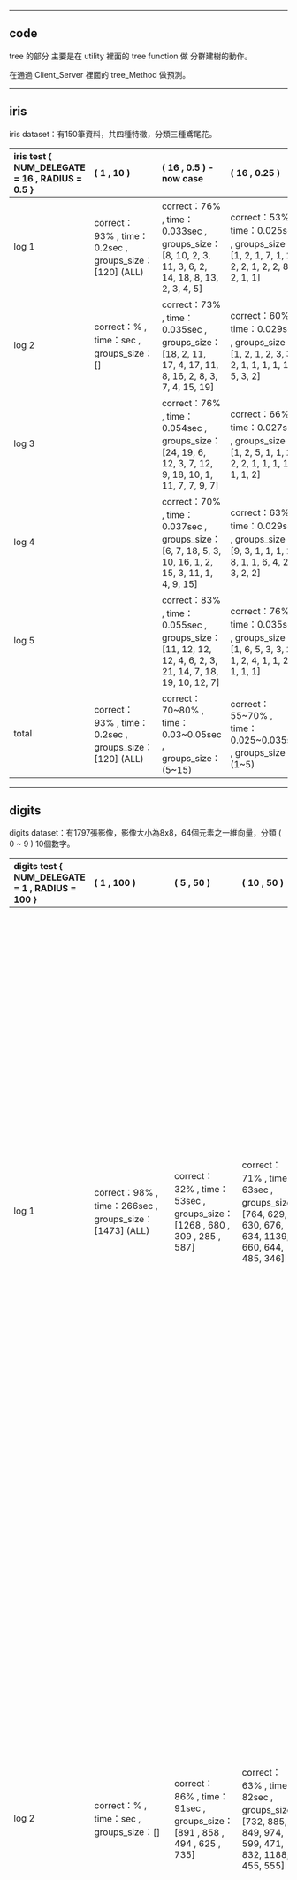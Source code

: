 
-----

## code

tree 的部分 主要是在 utility 裡面的 tree function 做 分群建樹的動作。

在通過 Client_Server 裡面的 tree_Method 做預測。

-----

## iris

iris dataset：有150筆資料，共四種特徵，分類三種鳶尾花。

| iris test { NUM_DELEGATE = 16 , RADIUS = 0.5 } | ( 1 , 10 ) | ( 16 , 0.5 ) - now case | ( 16 , 0.25 ) | ( 16 , 0.1 ) |
| :-------- | :-------- | :-------- | :-------- | :-------- |
| log 1 | correct：93% , time：0.2sec , groups_size：[120] (ALL) | correct：76% , time：0.033sec , groups_size：[8, 10, 2, 3, 11, 3, 6, 2, 14, 18, 8, 13, 2, 3, 4, 5] | correct：53% , time：0.025sec , groups_size：[1, 2, 1, 7, 1, 2, 2, 2, 1, 2, 2, 8, 1, 2, 1, 1] | correct：60% , time：0.22sec , groups_size：[1, 1, 1, 1, 1, 1, 1, 2, 1, 1, 1, 1, 1, 1, 1, 1] |
| log 2 | correct：% , time：sec , groups_size：[] | correct：73% , time：0.035sec , groups_size：[18, 2, 11, 17, 4, 17, 11, 8, 16, 2, 8, 3, 7, 4, 15, 19] | correct：60% , time：0.029sec , groups_size：[1, 2, 1, 2, 3, 3, 2, 1, 1, 1, 1, 1, 1, 5, 3, 2] | correct：60% , time：0.019sec , groups_size：[1, 1, 1, 1, 1, 1, 1, 1, 1, 1, 1, 1, 1, 1, 1, 1] |
| log 3 |  | correct：76% , time：0.054sec , groups_size：[24, 19, 6, 12, 3, 7, 12, 9, 18, 10, 1, 11, 7, 7, 9, 7] | correct：66% , time：0.027sec , groups_size：[1, 2, 5, 1, 1, 2, 2, 2, 1, 1, 1, 1, 1, 1, 1, 2] | correct：70% , time：0.025sec , groups_size：[2, 1, 1, 1, 1, 1, 1, 1, 1, 1, 1, 1, 1, 1, 2, 2] |
| log 4 |  | correct：70% , time：0.037sec , groups_size：[6, 7, 18, 5, 3, 10, 16, 1, 2, 15, 3, 11, 1, 4, 9, 15] | correct：63% , time：0.029sec , groups_size：[9, 3, 1, 1, 1, 1, 8, 1, 1, 6, 4, 2, 1, 3, 2, 2] | correct：80% , time：0.025sec , groups_size：[1, 1, 1, 1, 1, 1, 2, 1, 1, 1, 1, 1, 1, 1, 2, 1] |
| log 5 |  | correct：83% , time：0.055sec , groups_size：[11, 12, 12, 12, 4, 6, 2, 3, 21, 14, 7, 18, 19, 10, 12, 7] | correct：76% , time：0.035sec , groups_size：[1, 6, 5, 3, 3, 2, 1, 2, 4, 1, 1, 2, 2, 1, 1, 1] | correct：66% , time：0.027sec , groups_size：[1, 1, 1, 1, 1, 1, 1, 1, 1, 1, 1, 1, 1, 1, 1, 1] |
| total | correct：93% , time：0.2sec , groups_size：[120] (ALL) | correct：70~80% , time：0.03~0.05sec , groups_size：(5~15) | correct：55~70% , time：0.025~0.035sec , groups_size：(1~5) | correct：60~80% , time：0.02~0.025sec , groups_size：(1~2) |

-----

## digits

digits dataset：有1797張影像，影像大小為8x8，64個元素之一維向量，分類 ( 0 ~ 9 ) 10個數字。

| digits test { NUM_DELEGATE = 1 , RADIUS = 100 } | ( 1 , 100 ) | ( 5 , 50 ) | ( 10 , 50 ) | ( 100 , 50 )| ( 5 , 40 ) |  ( 10 , 40 ) | ( 100 , 40 )  | ( 100 , 30 ) | ( 100 , 20 ) - now case | ( 1000 , 10 ) |
| :-------- | :-------- | :-------- | :-------- | :-------- | :-------- | :-------- | :-------- | :-------- | :-------- | :-------- |
| log 1 | correct：98% , time：266sec , groups_size：[1473] (ALL) | correct：32% , time：53sec , groups_size：[1268 , 680 , 309 , 285 , 587] | correct：71% , time：63sec , groups_size：[764, 629, 630, 676, 634, 1139, 660, 644, 485, 346] | correct：62% , time：46sec , groups_size：[873, 618, 626, 736, 885, 489, 896, 659, 702, 602, 582, 1187, 975, 524, 494, 682, 917, 415, 495, 519, 766, 1053, 538, 619, 657, 636, 1002, 553, 1019, 741, 535, 767, 1174, 742, 751, 932, 713, 679, 700, 932, 695, 715, 703, 779, 953, 985, 838, 633, 773, 767, 956, 1134, 630, 821, 896, 959, 598, 571, 1083, 864, 967, 1183, 770, 851, 855, 836, 919, 677, 825, 1089, 837, 687, 839, 1024, 1038, 471, 664, 701, 779, 1173, 723, 591, 1079, 892, 553, 605, 586, 247, 603, 701, 968, 671, 1030, 661, 919, 926, 810, 971, 826, 1220] | correct：27% , time：8sec , groups_size：[191, 284, 98, 37, 242] | correct：15% , time：6sec , groups_size：[25, 217, 315, 124, 293, 131, 185, 245, 149, 110] | correct：24% , time：10sec , groups_size：[446, 183, 157, 214, 47, 61, 148, 248, 133, 185, 162, 187, 206, 306, 237, 128, 162, 245, 169, 225, 157, 46, 159, 116, 284, 151, 219, 216, 143, 310, 97, 311, 203, 119, 161, 154, 110, 360, 251, 189, 271, 220, 188, 198, 184, 343, 198, 288, 266, 225, 271, 126, 60, 181, 240, 115, 152, 301, 97, 208, 87, 247, 193, 223, 206, 104, 112, 407, 156, 197, 158, 224, 235, 142, 173, 66, 317, 230, 211, 257, 335, 249, 173, 365, 259, 132, 63, 285, 225, 143, 184, 298, 318, 196, 248, 348, 320, 170, 47, 197] | correct：12% , time：7sec , groups_size：[58, 8, 2, 120, 35, 13, 62, 42, 63, 52, 29, 48, 36, 66, 19, 58, 65, 26, 49, 57, 49, 57, 4, 54, 11, 59, 23, 46, 30, 5, 33, 95, 97, 22, 16, 6, 6, 37, 31, 52, 40, 50, 56, 73, 112, 23, 40, 104, 38, 85, 21, 10, 26, 58, 84, 33, 14, 86, 46, 22, 57, 9, 39, 85, 18, 103, 48, 36, 15, 15, 33, 39, 15, 30, 44, 41, 35, 26, 81, 26, 7, 64, 52, 31, 36, 36, 21, 75, 16, 32, 35, 98, 51, 22, 82, 47, 113, 8, 46, 43] | correct：13% , time：3sec , groups_size：[3, 14, 4, 3, 6, 8, 25, 3, 5, 6, 2, 2, 17, 2, 4, 11, 6, 5, 3, 5, 6, 4, 4, 13, 8, 14, 2, 4, 7, 13, 10, 1, 12, 14, 10, 1, 1, 4, 1, 5, 3, 1, 3, 2, 10, 14, 6, 2, 3, 4, 7, 9, 5, 2, 7, 18, 1, 3, 7, 11, 1, 5, 1, 8, 3, 6, 6, 11, 5, 10, 14, 2, 3, 1, 2, 3, 4, 2, 6, 7, 3, 12, 1, 3, 1, 4, 5, 3, 19, 4, 2, 7, 2, 8, 6, 3, 22, 3, 4, 13] | correct：16% , time：2sec , groups_size：[1, ... , 1] |
| log 2 | correct：% , time：sec , groups_size：[] | correct：86% , time：91sec , groups_size：[891 , 858 , 494 , 625 , 735] | correct：63% , time：82sec , groups_size：[732, 885, 849, 974, 599, 471, 832, 1188, 455, 555] | correct：63% , time：46sec , groups_size：[755, 829, 1215, 953, 255, 777, 1075, 914, 732, 976, 885, 711, 955, 876, 568, 919, 904, 620, 526, 752, 658, 477, 323, 1062, 1029, 826, 877, 781, 405, 303, 383, 591, 690, 952, 965, 741, 727, 625, 523, 893, 760, 951, 981, 705, 1069, 756, 910, 973, 783, 1150, 488, 913, 671, 733, 649, 610, 932, 870, 542, 804, 893, 894, 742, 720, 862, 664, 707, 983, 718, 580, 926, 722, 703, 923, 999, 687, 611, 783, 789, 1020, 739, 895, 908, 829, 712, 817, 1014, 595, 775, 904, 855, 1024, 1074, 510, 595, 928, 871, 736, 789, 983] | correct：18% , time：33sec , groups_size：[220, 167, 179, 121, 105] | correct：22% , time：17sec , groups_size：[128, 84, 302, 81, 89, 128, 196, 112, 89, 192] | correct：26% , time：14sec , groups_size：[99, 50, 141, 232, 183, 62, 225, 152, 223, 116, 238, 151, 200, 82, 155, 245, 168, 343, 340, 161, 224, 392, 234, 201, 221, 126, 293, 239, 101, 317, 252, 269, 216, 187, 41, 285, 365, 162, 184, 223, 187, 292, 336, 268, 115, 128, 216, 229, 49, 366, 364, 156, 153, 175, 244, 305, 302, 272, 342, 207, 196, 223, 379, 407, 150, 192, 110, 92, 202, 238, 130, 237, 198, 93, 278, 145, 205, 322, 128, 69, 332, 125, 162, 153, 244, 261, 198, 129, 191, 305, 106, 239, 342, 350, 352, 314, 100, 189, 38, 135] | correct：10% , time：6sec , groups_size：[22, 10, 31, 21, 11, 19, 7, 60, 48, 124, 29, 131, 5, 66, 117, 11, 24, 43, 28, 12, 33, 22, 22, 80, 128, 25, 12, 81, 29, 11, 54, 121, 60, 24, 45, 31, 48, 31, 10, 50, 50, 64, 13, 29, 28, 41, 56, 45, 12, 37, 116, 54, 130, 116, 35, 34, 66, 17, 62, 30, 35, 43, 11, 61, 29, 53, 62, 99, 4, 17, 115, 93, 57, 53, 21, 47, 28, 37, 57, 15, 29, 46, 42, 61, 116, 30, 43, 110, 33, 17, 42, 18, 9, 53, 47, 34, 35, 9, 67, 7] | correct：13% , time：3sec , groups_size：[2, 17, 4, 2, 1, 4, 2, 4, 3, 3, 19, 11, 3, 8, 7, 7, 1, 1, 11, 1, 1, 2, 1, 7, 9, 7, 8, 1, 1, 2, 23, 8, 32, 1, 1, 19, 1, 3, 3, 1, 4, 7, 5, 4, 4, 4, 5, 27, 38, 4, 14, 29, 4, 4, 1, 2, 3, 3, 6, 2, 19, 2, 20, 4, 1, 5, 4, 23, 1, 6, 14, 8, 4, 4, 3, 26, 31, 1, 9, 6, 5, 5, 26, 2, 15, 4, 9, 5, 1, 1, 4, 6, 7, 4, 2, 2, 6, 10, 2, 2] | correct：20% , time：2sec , groups_size：[1, ... , 1] |
| log 3 |  | correct：73% , time：120sec , groups_size：[1018 , 1072 , 915 , 657 , 715] | correct：58% , time：94sec , groups_size：[606, 924, 855, 998, 885, 636, 517, 768, 814, 603] | correct：66% , time：46sec , groups_size：[914, 645, 828, 946, 1050, 757, 688, 821, 800, 616, 733, 752, 878, 654, 559, 893, 838, 941, 1095, 701, 574, 930, 1283, 1009, 768, 754, 686, 974, 728, 967, 532, 868, 1001, 1034, 1070, 430, 893, 752, 599, 511, 456, 747, 1176, 838, 993, 830, 919, 260, 754, 726, 735, 621, 286, 664, 807, 342, 850, 963, 934, 997, 736, 983, 725, 944, 1208, 1069, 886, 1006, 558, 785, 708, 719, 985, 558, 971, 603, 700, 805, 1126, 876, 1130, 793, 1249, 916, 1221, 1106, 752, 784, 800, 959, 1008, 783, 880, 1117, 704, 455, 1130, 790, 616, 840] | correct：15% , time：25sec , groups_size：[110, 115, 183, 125, 391] | correct：23% , time：9sec , groups_size：[306, 272, 309, 41, 227, 234, 151, 290, 317, 141] | correct：20% , time：13sec , groups_size：[132, 328, 186, 295, 109, 207, 308, 134, 331, 174, 102, 142, 249, 269, 335, 249, 326, 81, 166, 270, 177, 212, 252, 193, 401, 371, 198, 190, 174, 172, 198, 181, 167, 245, 76, 177, 230, 168, 152, 64, 212, 63, 255, 78, 96, 243, 154, 37, 242, 118, 375, 353, 206, 53, 243, 307, 237, 137, 244, 198, 63, 473, 242, 96, 64, 142, 243, 179, 107, 197, 110, 283, 173, 109, 279, 391, 124, 174, 111, 175, 198, 127, 382, 305, 123, 314, 121, 137, 178, 236, 232, 84, 174, 123, 193, 198, 273, 179, 116, 156] | correct：8% , time：6sec , groups_size：[13, 52, 31, 10, 16, 29, 23, 11, 121, 85, 63, 44, 14, 65, 36, 14, 11, 16, 114, 18, 121, 22, 26, 25, 45, 72, 6, 26, 54, 64, 48, 89, 36, 66, 27, 19, 53, 57, 14, 69, 24, 22, 13, 48, 26, 10, 50, 90, 12, 27, 60, 111, 18, 34, 46, 22, 27, 46, 114, 64, 49, 9, 33, 13, 58, 29, 36, 60, 29, 51, 105, 25, 35, 31, 87, 19, 35, 45, 104, 72, 2, 71, 40, 20, 75, 59, 53, 43, 48, 32, 99, 56, 13, 58, 37, 34, 13, 48, 67, 83] | correct：11% , time：3sec , groups_size：[9, 4, 1, 7, 6, 2, 16, 8, 1, 1, 20, 1, 3, 7, 2, 16, 3, 1, 28, 3, 6, 38, 3, 2, 7, 6, 34, 7, 2, 3, 6, 24, 32, 5, 17, 21, 3, 23, 9, 6, 3, 9, 6, 3, 1, 11, 6, 3, 3, 7, 7, 7, 1, 5, 1, 2, 2, 6, 2, 3, 7, 3, 1, 4, 3, 8, 3, 7, 3, 4, 4, 2, 1, 4, 1, 4, 3, 38, 1, 3, 5, 4, 12, 4, 4, 2, 8, 3, 2, 10, 4, 2, 13, 2, 3, 15, 3, 6, 1, 1] | correct：15% , time：2sec , groups_size：[1, ... , 1] |
| log 4 |  | correct：83% , time：102sec , groups_size：[558, 648, 913, 748, 765] | correct：78% , time：78sec , groups_size：[890, 1001, 867, 715, 714, 425, 852, 850, 964, 909] | correct：63% , time：43sec , groups_size：[794, 719, 912, 811, 1165, 837, 832, 1117, 319, 674, 837, 914, 542, 870, 240, 875, 1137, 519, 1020, 748, 885, 709, 710, 872, 626, 793, 547, 808, 955, 763, 839, 1062, 714, 940, 771, 1060, 693, 784, 749, 1158, 929, 785, 603, 771, 560, 947, 854, 1028, 1131, 763, 739, 1025, 697, 618, 759, 747, 783, 983, 826, 750, 1095, 902, 1099, 878, 719, 929, 781, 553, 1259, 959, 764, 481, 1060, 1208, 649, 918, 420, 974, 764, 978, 846, 785, 840, 619, 1307, 946, 888, 807, 840, 864, 703, 590, 1004, 751, 1258, 581, 1187, 612, 794, 537] | correct：32% , time：25sec , groups_size：[238, 322, 131, 425, 186] | correct：27% , time：22sec , groups_size：[236, 346, 76, 176, 149, 222, 197, 112, 244, 98] | correct：13% , time：12sec , groups_size：[199, 147, 148, 193, 352, 160, 320, 201, 381, 166, 38, 198, 112, 95, 331, 358, 204, 391, 207, 247, 85, 178, 128, 170, 318, 372, 275, 65, 238, 147, 169, 153, 209, 293, 172, 199, 190, 260, 299, 250, 193, 41, 332, 149, 162, 99, 401, 220, 104, 273, 45, 332, 257, 181, 330, 280, 106, 139, 235, 151, 52, 167, 90, 112, 177, 60, 359, 253, 56, 320, 146, 118, 283, 156, 206, 129, 150, 171, 111, 297, 52, 44, 203, 108, 226, 190, 87, 101, 387, 240, 209, 103, 237, 218, 156, 148, 362, 379, 236, 329] | correct：8% , time：6sec , groups_size：[63, 6, 2, 24, 15, 43, 31, 50, 46, 52, 19, 8, 73, 120, 33, 12, 71, 77, 47, 48, 6, 8, 36, 41, 87, 31, 32, 11, 39, 60, 98, 64, 46, 11, 113, 59, 61, 11, 61, 30, 13, 28, 15, 82, 11, 26, 25, 48, 42, 44, 45, 51, 31, 34, 21, 98, 40, 84, 80, 27, 50, 5, 73, 27, 126, 11, 53, 8, 35, 66, 54, 19, 55, 71, 28, 26, 104, 25, 93, 10, 29, 25, 30, 105, 9, 64, 21, 63, 44, 66, 22, 33, 88, 74, 32, 24, 22, 60, 42, 22] | correct：14% , time：3sec , groups_size：[9, 4, 3, 5, 6, 4, 5, 5, 3, 5, 29, 2, 4, 20, 15, 4, 9, 5, 2, 7, 3, 10, 4, 5, 23, 4, 5, 2, 4, 10, 1, 3, 8, 1, 5, 12, 1, 1, 9, 2, 7, 11, 8, 2, 1, 4, 3, 1, 9, 1, 26, 6, 9, 3, 15, 20, 2, 20, 2, 3, 2, 5, 3, 26, 24, 1, 5, 2, 37, 1, 2, 6, 3, 7, 3, 1, 7, 3, 2, 1, 4, 24, 2, 1, 1, 1, 3, 18, 4, 2, 5, 3, 1, 39, 4, 1, 2, 4, 2, 7] | correct：17% , time：2sec , groups_size：[1, ... , 1] |
| log 5 |  | correct：72% , time：101sec , groups_size：[556, 849, 998, 946, 651] | correct：78% , time：77sec , groups_size：[787, 433, 842, 1311, 929, 1004, 996, 644, 1025, 898] | correct：63% , time：94sec , groups_size：[945, 878, 756, 684, 574, 855, 645, 761, 850, 913, 385, 734, 751, 958, 787, 513, 957, 706, 1061, 619, 950, 653, 644, 880, 985, 985, 1197, 675, 876, 708, 822, 554, 823, 668, 620, 833, 644, 737, 603, 860, 846, 1038, 745, 874, 1020, 684, 1261, 765, 498, 820, 736, 742, 751, 827, 799, 1079, 1336, 410, 970, 735, 1328, 904, 575, 924, 667, 648, 809, 748, 989, 1064, 819, 804, 886, 781, 770, 299, 659, 867, 1000, 847, 948, 861, 956, 998, 826, 780, 860, 853, 573, 964, 1028, 814, 841, 1039, 631, 828, 799, 1051, 775, 1252] | correct：33% , time：21sec , groups_size：[196, 205, 140, 113, 112] | correct：20% , time：15sec , groups_size：[122, 255, 331, 199, 73, 81, 185, 257, 225, 100] | correct：11% , time：9sec , groups_size：[309, 134, 250, 87, 165, 197, 373, 93, 268, 107, 135, 109, 293, 213, 223, 276, 167, 57, 144, 59, 113, 154, 108, 45, 49, 167, 178, 153, 330, 218, 117, 398, 156, 156, 166, 171, 211, 307, 195, 48, 304, 357, 251, 224, 203, 61, 345, 156, 159, 350, 177, 263, 188, 161, 86, 271, 123, 299, 238, 306, 46, 200, 147, 150, 211, 151, 112, 154, 247, 329, 226, 240, 85, 219, 145, 342, 86, 79, 118, 86, 295, 393, 209, 112, 142, 121, 40, 75, 195, 199, 196, 131, 263, 391, 270, 240, 214, 229, 176, 116] | correct：10% , time：5sec , groups_size：[34, 78, 64, 18, 46, 75, 35, 44, 27, 43, 123, 31, 54, 69, 54, 33, 69, 19, 5, 44, 13, 1, 12, 10, 7, 63, 40, 66, 9, 9, 22, 5, 39, 45, 131, 6, 25, 40, 10, 84, 25, 29, 63, 10, 99, 46, 53, 75, 69, 74, 21, 10, 136, 7, 35, 72, 51, 49, 23, 31, 33, 18, 47, 28, 33, 25, 124, 58, 91, 36, 11, 102, 137, 24, 40, 76, 30, 54, 13, 17, 52, 9, 59, 10, 23, 28, 80, 42, 129, 41, 43, 55, 33, 31, 11, 8, 38, 13, 108, 61] | correct：13% , time：3sec , groups_size：[1, 1, 10, 1, 1, 12, 2, 6, 14, 9, 7, 3, 1, 13, 12, 6, 13, 1, 8, 1, 28, 14, 3, 1, 1, 1, 10, 14, 4, 15, 1, 4, 3, 1, 1, 4, 3, 32, 14, 3, 1, 2, 13, 6, 6, 5, 7, 1, 2, 3, 1, 7, 2, 4, 16, 20, 3, 1, 3, 2, 6, 2, 5, 7, 2, 7, 3, 4, 5, 7, 13, 8, 1, 2, 16, 17, 4, 1, 7, 2, 6, 21, 5, 2, 2, 2, 2, 3, 2, 13, 9, 14, 4, 1, 12, 2, 2, 3, 10, 2] | correct：15% , time：3sec , groups_size：[1, ... , 1] |
| total | correct：98% , time：266sec(4~5min) , groups_size：[1473] (ALL) | correct：70~80% , time：90~110sec , groups_size：(500~1000) | correct：60~75% , time：75~85sec , groups_size：(500~1000) | correct：60~65% , time：45~60sec , groups_size：(500~1000) | correct：20~30% , time：20~30sec , groups_size：(100~300) | correct：20~25% , time：15sec , groups_size：(100~300) | correct：10~25% , time：10~15sec , groups_size：(100~300) | correct：10% , time：6sec , groups_size：(10~100) | correct：13% , time：3sec , groups_size：(1~20) | correct：10~15% , time：2sec , groups_size：(1) |

-----
